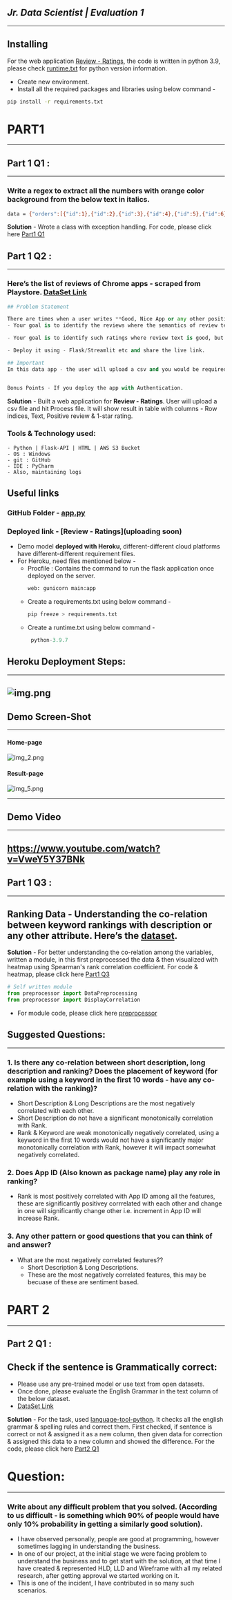 *Jr. Data Scientist | Evaluation 1*
-
---

Installing
-
For the web application [Review - Ratings](link), the code is written in python 3.9, please check [runtime.txt](https://github.com/VkasRajpurohit/Jr-Data-Scientist-Evaluation1/blob/main/Part1/Que_2/runtime.txt) for python version information.

- Create new environment.
- Install all the required packages and libraries using below command -  
```bash
pip install -r requirements.txt
```


# PART1

---
Part 1 Q1 :
-
---
### Write a regex to extract all the numbers with orange color background from the below text in italics.

```bash
data = {"orders":[{"id":1},{"id":2},{"id":3},{"id":4},{"id":5},{"id":6},{"id":7},{"id":8},{"id":9},{"id":10},{"id":11},{"id":648},{"id":649},{"id":650},{"id":651},{"id":652},{"id":653}],"errors":[{"code":3,"message":"[PHP Warning #2] count(): Parameter must be an array or an object that implements Countable (153)"}]}
```
**Solution** - Wrote a class with exception handling. For code, please click here [Part1 Q1](https://github.com/VkasRajpurohit/Jr-Data-Scientist-Evaluation1/tree/main/Part1/Que_1)




Part 1 Q2 :
-
---

### Here’s the list of reviews of Chrome apps - scraped from Playstore.  [DataSet Link](https://drive.google.com/file/d/1SuiFw4MYxOBlqsRgyXLfch28-gzx8bX6/view)

```python
## Problem Statement 

There are times when a user writes **Good, Nice App or any other positive text**, in the review and gives 1-star rating. 
- Your goal is to identify the reviews where the semantics of review text does not match rating. 

- Your goal is to identify such ratings where review text is good, but rating is negative- so that the support team can point this to users. 

- Deploy it using - Flask/Streamlit etc and share the live link. 

## Important
In this data app - the user will upload a csv and you would be required to display the reviews where the content doesn’t match ratings. This csv will be in the same format as the DataSet Link


Bonus Points - If you deploy the app with Authentication. 
```

**Solution** - Built a web application for **Review - Ratings**. User will upload a csv file and hit Process file. It will show result in table with columns - Row indices, Text, Positive review & 1-star rating.

### Tools & Technology used: 

```
- Python | Flask-API | HTML | AWS S3 Bucket
- OS : Windows
- git : GitHub
- IDE : PyCharm
- Also, maintaining logs
```
## Useful links

### GitHub Folder - [app.py](https://github.com/VkasRajpurohit/Jr-Data-Scientist-Evaluation1/tree/main/Part1/Que_2)

### Deployed link - [Review - Ratings](uploading soon)

  
- Demo model **deployed with Heroku**, different-different cloud platforms have different-different requirement files.
- For Heroku, need files mentioned below -
  - Procfile : Contains the command to run the flask application once deployed on the server.
    ```python
    web: gunicorn main:app
    ```
  - Create a requirements.txt using below command -
    ```python 
    pip freeze > requirements.txt
    ```
  - Create a runtime.txt using below command -  
    ```python
     python-3.9.7
     ```

Heroku Deployment Steps:
-
---
![img.png](img_1.png)
---




Demo Screen-Shot
-
---
#### Home-page
![img_2.png](img_2.png)

#### Result-page
![img_5.png](img_5.png)

---

Demo Video
-
---
https://www.youtube.com/watch?v=VweY5Y37BNk
---



Part 1  Q3 :
-
---
Ranking Data - Understanding the co-relation between keyword rankings with description or any other attribute. Here’s the [dataset](https://drive.google.com/file/d/1yuDyU7EjJ8Nai83FDdIF2w4inm17NzBF/view). 
-
**Solution**  - For better understanding the co-relation among the variables, written a module, in this first preprocessed the data & then visualized with heatmap using Spearman's rank correlation coefficient. For code & heatmap, please click here [Part1 Q3](https://github.com/VkasRajpurohit/Jr-Data-Scientist-Evaluation1/tree/main/Part1/Que_3)

```python
# Self written module
from preprocessor import DataPreprocessing
from preprocessor import DisplayCorrelation
```
- For module code, please click here [preprocessor](https://github.com/VkasRajpurohit/Jr-Data-Scientist-Evaluation1/blob/main/Part1/Que_3/preprocessor.py)

## Suggested Questions:

---
### 1. Is there any co-relation between short description, long description and ranking? Does the placement of keyword (for example using a keyword in the first 10 words - have any co-relation with the ranking)?

- Short Description & Long Descriptions are the most negatively correlated with each other.
- Short Description do not have a significant monotonically correlation with Rank.
- Rank & Keyword are weak monotonically negatively correlated, using a keyword in the first 10 words would not have a significantly major monotonically correlation with Rank, however it will impact somewhat negatively correlated.


### 2. Does App ID (Also known as package name) play any role in ranking?  

- Rank is most positively correlated with App ID among all the features, these are significantly positivey corrrelated with each other and change in one will significantly change other i.e. increment in App ID will increase Rank.


### 3. Any other pattern or good questions that you can think of and answer?

- What are the most negatively correlated features??
  - Short Description & Long Descriptions.
  - These are the most negatively correlated features, this may be becuase of these are sentiment based.


# PART 2

---
## Part 2  Q1 :

## Check if the sentence is Grammatically correct: 

- Please use any pre-trained model or use text from open datasets. 
- Once done, please evaluate the English Grammar in the text column of the below dataset.
- [DataSet Link](https://drive.google.com/file/d/1LTI5KNqPrtxrYRgJk2AxI30KgYyNcRpD/view)


**Solution**  - For the task, used [language-tool-python](https://pypi.org/project/language-tool-python/). It checks all the english grammar & spelling rules and correct them. First checked, if sentence is correct or not & assigned it as a new column, then given data for correction & assigned this data to a new column and showed the difference. For the code, please click here [Part2 Q1](https://github.com/VkasRajpurohit/Jr-Data-Scientist-Evaluation1/tree/main/Part2)

# Question:

---
### Write about any difficult problem that you solved. (According to us difficult - is something which 90% of people would have only 10% probability in getting a similarly good solution).

- I have observed personally, people are good at programming, however sometimes lagging in understanding the business.
- In one of our project, at the initial stage we were facing problem to understand the business and to get start with the solution, at that time I have created & represented HLD, LLD and Wireframe with all my related research, after getting approval we started working on it.
- This is one of the incident, I have contributed in so many such scenarios.